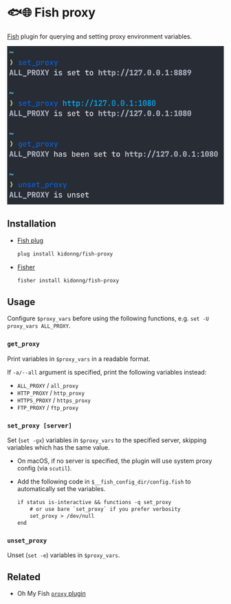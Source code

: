 # 🐟🌐 Fish proxy

[Fish](https://fishshell.com/) plugin for querying and setting proxy environment variables.

![Screenshot](screenshot.png)

## Installation

- [Fish plug](https://github.com/kidonng/fish-plug)

  ```sh
  plug install kidonng/fish-proxy
  ```

- [Fisher](https://github.com/jorgebucaran/fisher)

  ```sh
  fisher install kidonng/fish-proxy
  ```
## Usage

Configure `$proxy_vars` before using the following functions, e.g. `set -U proxy_vars ALL_PROXY`.

### `get_proxy`

Print variables in `$proxy_vars` in a readable format.

If `-a/--all` argument is specified, print the following variables instead:

- `ALL_PROXY` / `all_proxy`
- `HTTP_PROXY` / `http_proxy`
- `HTTPS_PROXY` / `https_proxy`
- `FTP_PROXY` / `ftp_proxy`

### `set_proxy [server]`

Set (`set -gx`) variables in `$proxy_vars` to the specified server, skipping variables which has the same value.

- On macOS, if no server is specified, the plugin will use system proxy config (via `scutil`).
- Add the following code in `$__fish_config_dir/config.fish` to automatically set the variables.

  ```fish
  if status is-interactive && functions -q set_proxy
      # or use bare `set_proxy` if you prefer verbosity
      set_proxy > /dev/null
  end
  ```

### `unset_proxy`

Unset (`set -e`) variables in `$proxy_vars`.

## Related

- Oh My Fish [`proxy` plugin](https://github.com/oh-my-fish/plugin-proxy)
